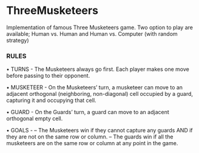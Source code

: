 # ThreeMusketeers

Implementation of famous Three Musketeers game. Two option to play are available; Human vs. Human and Human vs. Computer (with random strategy)

### RULES

• TURNS - The Musketeers always go first. Each player makes one move before passing to their opponent.

• MUSKETEER - On the Musketeers’ turn, a musketeer can move to an adjacent orthogonal (neighboring,
non-diagonal) cell occupied by a guard, capturing it and occupying that cell.

• GUARD - On the Guards’ turn, a guard can move to an adjacent orthogonal empty cell.

• GOALS -
– The Musketeers win if they cannot capture any guards AND if they are not on the same row or column. – The guards win if all the musketeers are on the same row or column at any point in the game.
